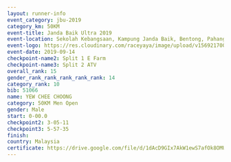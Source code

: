 ```yaml
---
layout: runner-info 
event_category: jbu-2019 
category_km: 50KM 
event-title: Janda Baik Ultra 2019 
event-location: Sekolah Kebangsaan, Kampung Janda Baik, Bentong, Pahang, Malaysia 
event-logo: https://res.cloudinary.com/raceyaya/image/upload/v1569217009/logo/janda-baik_vch1pc.jpg 
event-date: 2019-09-14 
checkpoint-name2: Split 1 E Farm 
checkpoint-name3: Split 2 ATV 
overall_rank: 15
gender_rank_rank_rank_rank_rank: 14
category_rank: 10
bib: 51066
name: YEW CHEE CHOONG
category: 50KM Men Open
gender: Male
start: 0-00.0
checkpoint2: 3-05-11
checkpoint3: 5-57-35
finish: 
country: Malaysia
certificate: https://drive.google.com/file/d/1dAcD9GIx7AkW1ewS7afOk8OMUqOpk2mL/view?usp=sharing
---
```

